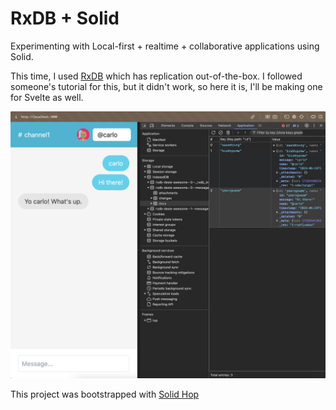 # RxDB + Solid

Experimenting with Local-first + realtime + collaborative applications using Solid.

This time, I used [RxDB](https://rxdb.info/) which has replication out-of-the-box. I followed someone's tutorial for this, but it didn't work, so here it is, I'll be making one for Svelte as well.

![alt text](_docs/image.png)

This project was bootstrapped with [Solid Hop](https://github.com/blankeos/solid-hop)

<!--
# 🐇 Solid Hop

💙 A **minimal** and **unopinionated** Vike + Solid + Hono starter.

❤️ We love Vike and Solid, but it might be overwhelming to setup. The goal of this starter is to get you up and running quickly with good defaults without getting in the way of your opinions.

This is more or less what you would get from a starter with `create next-app` or `create svelte` or `create solid`.

If you want a more opinionated and fully-featured boilerplate instead: http://github.com/blankeos/solid-launch

## Tech Stack:

1. Vike + Hono - For SSR + Your own Server.
2. SolidJS
3. Bun (Can swap this with Node easily if you want).
4. Tools: ESLint, Prettier

## Quick Start

1. Clone

```sh
git clone https://github.com/blankeos/solid-hop <your-app-name>
cd <your-app-name>
rm -rf .git # This is your app. Start the commits fresh :D
```

1. Install

```sh
bun install
```

3. Run dev server

```sh
bun dev
```

## Building and Deployment

1. Build

```sh
bun run build
```

2. Wherever you deploy, just run make sure that this is ran:

```sh
bun run preview # Just runs server.ts
``` -->
